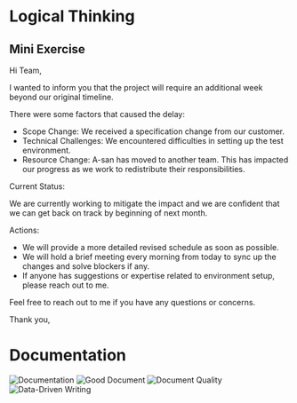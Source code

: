 # Logical Thinking

## Mini Exercise
Hi Team,

I wanted to inform you that the project will require an additional week beyond our original timeline.

There were some factors that caused the delay:

- Scope Change: We received a specification change from our customer.
- Technical Challenges: We encountered difficulties in setting up the test environment.
- Resource Change: A-san has moved to another team. This has impacted our progress as we work to redistribute their responsibilities.

Current Status:

We are currently working to mitigate the impact and we are confident that we can get back on track by beginning of next month.

Actions:

- We will provide a more detailed revised schedule as soon as possible.
- We will hold a brief meeting every morning from today to sync up the changes and solve blockers if any.
- If anyone has suggestions or expertise related to environment setup, please reach out to me.

Feel free to reach out to me if you have any questions or concerns.

Thank you,

# Documentation

![Documentation](../assets/images/training/documentation.png)
![Good Document](../assets/images/training/good-document.png)
![Document Quality](../assets/images/training/document-quality.png)
![Data-Driven Writing](../assets/images/training/data-driven-writing.png)
